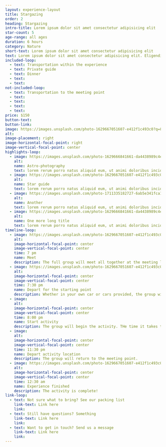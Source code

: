 ```yaml
---
layout: experience-layout
title: Stargazing
order: 2
heading: Stargazing
intro-title: Lorem ipsum dolor sit amet consectetur adipisicing elit
star-count: 5
age-range: all ages
duration: 6 hours
category: Nature
short-text: Lorem ipsum dolor sit amet consectetur adipisicing elit
text: Lorem ipsum dolor sit amet consectetur adipisicing elit. Eligendi ullam saepe dignissimos perferendis rerum porro natus aliquid eum, ut animi doloribus incidunt quasi sunt repudiandae id adipisci pariatur placeat iste.
included-loop:
  - text: Transportation within the experience
  - text: Private guide
  - text: Dinner
  - text: 
  - text: 
not-included-loop:
  - text: Transportation to the meeting point
  - text: 
  - text: 
  - text: 
  - text: 
price: $150
button-text: 
button-link: 
image: https://images.unsplash.com/photo-1629667051607-e412f1c493c0?q=80&w=2487&auto=format&fit=crop&ixlib=rb-4.0.3&ixid=M3wxMjA3fDB8MHxwaG90by1wYWdlfHx8fGVufDB8fHx8fA%3D%3D
alt:
image-placement: right
image-horizontal-focal-point: right
image-vertical-focal-point: center
highlights-loop: 
  - image: https://images.unsplash.com/photo-1629666841661-da4438989c4e?w=800&auto=format&fit=crop&q=60&ixlib=rb-4.0.3&ixid=M3wxMjA3fDB8MHxwaG90by1yZWxhdGVkfDN8fHxlbnwwfHx8fHw%3D
    alt:
    name: Astro-photography
    text: lorem rerum porro natus aliquid eum, ut animi doloribus incidunt
  - image: https://images.unsplash.com/photo-1629667051607-e412f1c493c0?q=80&w=2487&auto=format&fit=crop&ixlib=rb-4.0.3&ixid=M3wxMjA3fDB8MHxwaG90by1wYWdlfHx8fGVufDB8fHx8fA%3D%3D
    alt:
    name: Star guide
    text: lorem rerum porro natus aliquid eum, ut animi doloribus incidunt
  - image: https://images.unsplash.com/photo-1711335182727-6ab5e341fca1?w=800&auto=format&fit=crop&q=60&ixlib=rb-4.0.3&ixid=M3wxMjA3fDB8MHxwaG90by1yZWxhdGVkfDF8fHxlbnwwfHx8fHw%3D
    alt:
    name: Another
    text: lorem rerum porro natus aliquid eum, ut animi doloribus incidunt
  - image: https://images.unsplash.com/photo-1629666841661-da4438989c4e?w=800&auto=format&fit=crop&q=60&ixlib=rb-4.0.3&ixid=M3wxMjA3fDB8MHxwaG90by1yZWxhdGVkfDN8fHxlbnwwfHx8fHw%3D
    alt:
    name: One more long title
    text: lorem rerum porro natus aliquid eum, ut animi doloribus incidunt
timeline-loop:
  - image: https://images.unsplash.com/photo-1629667051607-e412f1c493c0?q=80&w=2487&auto=format&fit=crop&ixlib=rb-4.0.3&ixid=M3wxMjA3fDB8MHxwaG90by1wYWdlfHx8fGVufDB8fHx8fA%3D%3D
    alt:
    image-horizontal-focal-point: center
    image-vertical-focal-point: center
    time: 7 pm
    name: Meet
    description: The full group will meet all together at the meeting location provided and be briefed on the activity.
  - image: https://images.unsplash.com/photo-1629667051607-e412f1c493c0?q=80&w=2487&auto=format&fit=crop&ixlib=rb-4.0.3&ixid=M3wxMjA3fDB8MHxwaG90by1wYWdlfHx8fGVufDB8fHx8fA%3D%3D
    alt:
    image-horizontal-focal-point: center
    image-vertical-focal-point: center
    time: 7:30 pm
    name: Depart for the starting point
    description: Whether in your own car or cars provided, the group will drive to the activity starting location.
  - image: 
    alt:
    image-horizontal-focal-point: center
    image-vertical-focal-point: center
    time: 8:00 pm
    name: Start activity
    description: The group will begin the activity. THe time it takes to complete the activity will depend on each individual.
  - image: 
    alt:
    image-horizontal-focal-point: center
    image-vertical-focal-point: center
    time: 11:30 pm
    name: Depart activity location
    description: The group will return to the meeting point.
  - image: https://images.unsplash.com/photo-1629667051607-e412f1c493c0?q=80&w=2487&auto=format&fit=crop&ixlib=rb-4.0.3&ixid=M3wxMjA3fDB8MHxwaG90by1wYWdlfHx8fGVufDB8fHx8fA%3D%3D
    alt:
    image-horizontal-focal-point: center
    image-vertical-focal-point: center
    time: 12:30 am
    name: Experience finished
    description: The activity is complete!
link-loop:
  - text: Not sure what to bring? See our packing list
    link-text: Link here
    link: 
  - text: Still have questions? Something
    link-text: Link here
    link:
  - text: Want to get in touch? Send us a message
    link-text: Link here
    link:
---
```

